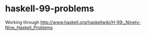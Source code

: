 haskell-99-problems
===================

Working through http://www.haskell.org/haskellwiki/H-99:_Ninety-Nine_Haskell_Problems
